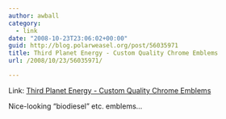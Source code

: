 ```yaml
---
author: awball
category:
  - link
date: "2008-10-23T23:06:02+00:00"
guid: http://blog.polarweasel.org/post/56035971
title: Third Planet Energy - Custom Quality Chrome Emblems
url: /2008/10/23/56035971/

---
```

Link: [Third Planet Energy - Custom Quality Chrome Emblems](http://thirdplanetenergy.com/index.php?option=com_virtuemart&page=shop.browse&category_id=9&Itemid=62&vmcchk=1&Itemid=62)

Nice-looking “biodiesel” etc. emblems…
